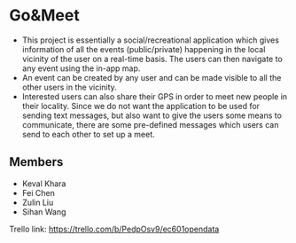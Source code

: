 # Go&Meet

* This project is essentially a social/recreational application which gives information of all the events (public/private) happening in the local vicinity of the user on a real-time basis. The users can then navigate to any event using the in-app map. 
* An event can be created by any user and can be made visible to all the other users in the vicinity. 
* Interested users can also share their GPS in order to meet new people in their locality. Since we do not want the application to be used for sending text messages, but also want to give the users some means to communicate, there are some pre-defined messages which users can send to each other to set up a meet.

## Members

* Keval Khara
* Fei Chen
* Zulin Liu
* Sihan Wang

Trello link: https://trello.com/b/PedpOsv9/ec601opendata
